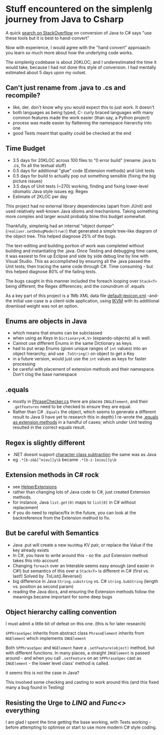 # Stuff encountered on the simplenlg journey from Java to Csharp

A quick [search on StackOverflow](http://stackoverflow.com/questions/443010/where-can-i-find-a-java-to-c-sharp-converter?lq=1) on conversion of Java to C# says "use these tools but it is best to hand-convert"

Now with experience, I would agree with the "hand convert" approaach: you learn so much more about how the underlying code works.

The simplenlg codebase is about 20KLOC; and I underestimated the time it would take, because I had not done this style of conversion. I had mentally estimated about 5 days upon my outset.

## Can't just rename from .java to .cs and recompile?
* like, der. don't know why you would expect this to just work. It doesn't
* both languages as being typed, C- curly braced languages with many common features made the work easier (than say, a Python project)
* process was made easier by flattening the namespace hierarchy into one
* good Tests meant that quality could be checked at the end

## Time Budget
* 3.5 days for 20KLOC across 100 files to "0 error build" (rename .java to .cs, fix all the textual stuff)
* 0.5 days for additional "glue" code (Extension methods) and Unit tests
* 0.5 days for build to actually pop out something sensible (fixing the big picture issues)
* 3.5 days of Unit tests (~270) working, finding and fixing lower-level idiomatic Java style issues eg: Regex
* Estimate of 2KLOC per day

This project had no external library dependencies (apart from JUnit) and used relatively well-known Java idioms and mechanisms. Taking something more complex and larger would probably blow this budget somewhat.

Thankfully, simplenlg had an internal "object dumper" (```realiser.setDebugMode(true)```) that generated a simple tree-like diagram of the object tree. This helped diagnose 25% of the bugs.

The text-editing and building portion of work was completed without building and instantiating the .java. Once Testing and debugging time came, it was easiest to fire up Eclipse and side by side debug line by line with Visual Studio. This as accomplished by ensuring all the .java passed the Unit tests; then tracing the same code through C#. Time consuming - but this helped diagnose 80% of the failing tests.

The bugs caught in this manner included the foreach looping over ```Stack<T>``` being different; the Regex differences; and the conundrum of .equals 

As a key part of this project is a 1Mb XML data file [default-lexicon.xml](https://github.com/nickhodge/SharpSimpleNLG/blob/master/SharpSimpleNLG/lexicon/default-lexicon.xml) -and- the initial use-case is a client-side application, using [IKVM](https://www.ikvm.net/) with its additional download weight was not an option.

## Enums are objects in Java 
* which means that enums can be subclassed
* when using as Keys in ```Dictionary<K,V>``` (expando-objects) all is well. 
* Cannot use different Enums in the same Dictionary as keys.
* had to put wrap Enums (given unique ranges of ```int``` values) into an object hierarchy; and use ```.ToString()``` on object to get a Key
* in a future version, would just use the ```int``` values as keys for faster processing
* be careful with placement of extension methods and their namespace. Don't clog the base namespace

## .equals
* mostly in [PhraseChecker.cs](https://github.com/nickhodge/SharpSimpleNLG/blob/master/SharpSimpleNLG/aggregation/PhraseChecker.cs) there are places ```INGLElement```, and their ```.getFeatures``` need to be checked to ensure they are equal.
* Rather than C# ```.Equals``` the object, which seems to generate a different result to Java (I have yet to research this in depth) I re-wrote the [.equals as extension methods](https://github.com/nickhodge/SharpSimpleNLG/blob/master/SharpSimpleNLG/helperextensions/EqualsExtensions.cs) in a handful of cases; which under Unit testing resulted in the correct equals result.

## Regex is slightly different
* .NET doesnt support [character class subtraction](http://www.rexegg.com/regex-class-operations.html#intersection_workaround) the same was as Java
* eg ```.*[b-z&&[^eiou]]y\b``` became ```.*[b-z-[eiou]]y\b```

## Extension methods in C# rock
* see [HelperExtensions](https://github.com/nickhodge/SharpSimpleNLG/blob/master/SharpSimpleNLG/helperextensions/HelperExtensions.cs)
* rather than changing lots of Java code to C#, just created Extension methods.
* for instance, Java ```list.get(0)``` maps to ```list[0]``` in C# without replacement
* if you do need to replace/fix in the future, you can look at the backreference from the Extension method to fix.

## But be careful with Semantics
* Java .put will create a new ```HashMap``` KV pair, or replace the Value if the key already exists
* In C#, you have to write around this - so the .put Extension method takes this into account
* Changing ```foreach``` over an Interable seems easy enough (and easier in C#!) but semantics of this over a ```Stack<T>``` is different in C# (first vs. last!) Solved by .ToList().Reverse()
* big difference in Java ```String.substring``` vs. C# ```string.SubString``` (length vs. position as second param)
* reading the Java docs, and ensuring the Extension methods follow the meanings became important for some deep bugs

## Object hierarchy calling convention
I must admit a little bit of defeat on this one. (this is for later research)

```SPPhraseSpec``` inherits from abstract class ```PhraseElement``` inherits from ```NGElement``` which implements ```INGElement```

Both ```SPPhraseSpec``` and ```NGElement``` have a ```.setFeature(object)``` method, but with different functions. In many places, a straight ```INGElement``` is passed around - and when you call ```.setFeature``` on an ```SPPhraseSpec``` cast as ```INGElement``` - the lower level class' method is called.

it seems this is not the case in Java?

This involved some checking and casting to work around this (and this fixed many a bug found in Testing)

## Resisting the Urge to *LINQ* and *Func<>* everything

I am glad I spent the time getting the base working, with Tests working - before attempting to optimise or start to use more modern C# style coding. 
